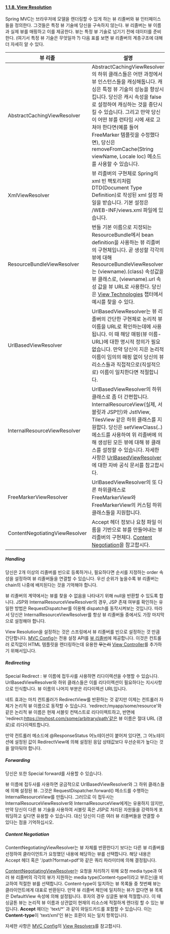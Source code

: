 #### [1.1.8. View Resolution](https://docs.spring.io/spring/docs/current/spring-framework-reference/web.html#mvc-servlet-special-bean-types)
Spring MVC는 브라우저에 모델을 렌더링할 수 있게 하는 뷰 리졸버와 뷰 인터페이스들을 정의한다. 그것들은 특정 뷰 기술에 당신을 구속하지 않는다.  뷰 리졸버는 뷰 이름과 실제 뷰를 매핑하고 이를 제공한다. 뷰는 특정 뷰 기술로 넘기기 전에 데이터를 준비한다. 
(여기서 특정 뷰 기술은 무엇일까 ?)
다음 표를 보면 뷰 리졸버의 계층구조에 대해 더 자세히 알 수 있다.



| 뷰 리졸 | 설명 |
|---|---|
| AbstractCachingViewResolver | AbstractCachingViewResolver의 하위 클래스들은 어떤 과정에서 뷰 인스턴스들을 캐싱해둡니다. 캐싱은 특정 뷰 기술의 성능을 향상시킵니다. 당신은 캐시 속성을 false로 설정하여 캐싱하는 것을 중단시킬 수 있습니다. 그리고 만약 당신이 어떤 뷰를 런타임 시에 새로 고쳐야 한다면(예를 들어 FreeMarker 템플릿을 수정했다면), 당신은 removeFromCache(String viewName, Locale loc) 메소드를 사용할 수 있습니다. |
| XmlViewResolver | 뷰 리졸버의 구현체로 Spring의 xml 빈 팩토리처럼 DTD(Document Type Definition)로 작성된 xml 설정 파일을 받습니다. 기본 설정은 /WEB-INF/views.xml 파일에 있습니다. |
| ResourceBundleViewResolver | 번들 기본 이름으로 지정되는 ResourceBundle에서 bean definition을 사용하는 뷰 리졸버의 구현체입니다. 곧 생성할 각각의 뷰에 대해 ResourceBundleViewResolver는 (viewname).(class) 속성값을 뷰 클래스로, (viewname).url 속성 값을 뷰 URL로 사용한다. 당신은 [View Technologies](https://docs.spring.io/spring/docs/current/spring-framework-reference/web.html#mvc-view) 챕터에서 예시를 찾을 수 있다. |
| UrlBasedViewResolver | UrlBasedViewResolver는 뷰 리졸버의 간단한 구현체로 논리적 뷰 이름을 URL로 확인하는데에 사용됩니다. 이 때 해당 매핑(뷰 이름-URL)에 대한 명시적 정의가 필요 없습니다. 만약 당신이 지은 논리적 이름이 임의의 매핑 없이 당신의 뷰 리소스들과 직접적으로(직설적으로) 이름이 일치한다면 적절합니다. |
| InternalResourceViewResolver | UrlBasedViewResolver의 하위 클래스로 좀 더 간편합니다. InternalResourceView(실제, 서블릿과 JSP인)와 JstlView, TilesView 같은 하위 클래스를 지원합다. 당신은  setViewClass(..) 메소드를 사용하여 위 리졸버에 의해 생성된 모든 뷰에 대해 뷰 클래스를 설정할 수 있습니다. 자세한 사항은 [UrlBasedViewResolver](https://docs.spring.io/spring-framework/docs/5.2.0.RELEASE/javadoc-api/org/springframework/web/reactive/result/view/UrlBasedViewResolver.html)에 대한 자바 공식 문서를 참고합시다. |
| FreeMarkerViewResolver | UrlBasedViewResolver의 또 다른 하위클래스로 FreeMarkerView와 FreeMarkerView의 커스텀 하위 클래스들을 지원합니다. |
| ContentNegotiatingViewResolver | Accept 헤더 정보나 요청 파일 이름을 기반으로 뷰를 만들어내는 뷰 리졸버의 구현체다. [Content Negotiation](https://docs.spring.io/spring/docs/current/spring-framework-reference/web.html#mvc-multiple-representations)을 참고합시다. |


##### Handling
당신은 2개 이상의 리졸버를 빈으로 등록하거나, 필요하다면 순서를 지정하는 order 속성을 설정하여 뷰 리졸버들을 연결할 수 있습니다. 우선 순위가 높을수록 뷰 리졸버는 chain의 나중에 배치된다는 것을 기억해야 합니다. 

뷰 리졸버의 계약에서는 뷰를 찾을 수 없음을 나타내기 위해 null을 반환할 수 있도록 합니다. JSP와 InternalResourceViewResolver의 경우, JSP 존재 여부를 확인하는 유일한 방법은 RequestDispatcher를 이용해 dispatch를 동작시켜보는 것입니다. 따라서 당신은 InternalResourceViewResolver를 항상 뷰 리졸버들 중에서도 가장 마지막으로 설정해야 합니다.
 
View Resolution을 설정하는 것은 스프링에서 뷰 리졸버를 빈으로 설정하는 것 만큼 간단합니다.  [MVC Config]([https://docs.spring.io/spring/docs/current/spring-framework-reference/web.html#mvc-config](https://docs.spring.io/spring/docs/current/spring-framework-reference/web.html#mvc-config))는 전용 설정 API를 [뷰 리졸버](https://docs.spring.io/spring/docs/current/spring-framework-reference/web.html#mvc-config-view-resolvers)에 제공합니다. 이것은 컨트롤러 로직없이 HTML 템플릿을 렌더링하는데 유용한 ~~무논리~~ [View Controller](https://docs.spring.io/spring/docs/current/spring-framework-reference/web.html#mvc-config-view-controller)를 추가하기 위해서입니다.


##### Redirecting 
Special Redirect : 뷰 이름에 접두사를 사용하면 리다이렉션을 수행할 수 있습니다. UrlBasedViewResolver와 하위 클래스들은 이를 리다이렉션이 필요하다는 지시사항으로 인식합니다. 뷰 이름의 나머지 부분은 리다이렉션 URL입니다. 

네트 효과는 마치 컨트롤러가 RedirectView를 반환하는 것 같지만 이제는 컨트롤러 자체가 논리적 뷰 이름으로 동작할 수 있습니다. 'redirect:/myapp/some/resource'와 같은 논리적 뷰 이름은 현재 서블릿 컨텍스트로  리다이렉트하고, 반면에 'redirect:https://myhost.com/some/arbitrary/path'같은 뷰 이름은 절대 URL (경로)로 리다이렉트합니다. 

만약 컨트롤러 메소드에 @ResponseStatus 어노테이션이 붙어져 있다면, 그 어노테이션에 설정된 값이 RedirectView에 의해 설정된 응답 상태값보다 우선순위가 높다는 것을 알아둬야 합니다.


##### Forwarding
당신은 또한 Special forward를 사용할 수 있습니다.

뷰 이름에 접두사를 사용하면 궁금적으로 UrlBasedViewResolver와 그 하위 클래스들에 의해 설정된 뷰. 그것은  RequestDispatcher.forward() 메소드를 수행하는 InternalResourceView를 만듭니다. 그러므로 이 접두사는 InternalResourceViewResolver와 InternalResourceView에게는 유용하지 않지만, 만약 당신이 다른 뷰 기술을 사용하여 서블릿 혹은 JSP로 처리된 자원들을 강력하게 포워딩하고 싶다면 유용할 수 있습니다. 대신 당신이 다른 여러 뷰 리졸버들을 연결할 수 있다는 점을 기억하십시오.


##### Content Negotiation
ContentNegotiatingViewResolver는 뷰 자체를 반환한다기 보다는 다른 뷰 리졸버를 선정하여 클라이언트가 요청했던 내용에 해당하는 뷰를 선택합니다. 해당 내용은 Accept 헤더 혹은 '/path?format=pdf'와 같은 쿼리 파라미터에 의해 결정됩니다. 

[ContentNegotiatingViewResolver](https://docs.spring.io/spring-framework/docs/5.2.0.RELEASE/javadoc-api/org/springframework/web/servlet/view/ContentNegotiatingViewResolver.html)는 요청을 처리하기 위해 요청 media type과 여러 뷰 리졸버의 각각의 뷰가 지원하는 media type(Content-type이라고 부르는)을 비교하여 적절한 뷰를 선택합니다.
Content-type이 일치하는 뷰 목록들 중 첫번째 뷰는 클라이언트에게 대표로 반환된다. 만약 뷰 리졸버 체인에 일치하는 뷰가 없다면 뷰 목록은 DefaultView 속성에 의해 설정됩니다. 후자의 경우 싱글톤 뷰에 적절합니다. 이 때 싱글톤 뷰는 논리적 뷰 이름과 상관없이 현재의 리소스에 적절하게 렌더링 할 수 있는 뷰입니다.
**Accept** 헤더는 'text/*' 과 같이 와일드카드를 포함할 수 있습니다. 이는 **Content-type**이 'text/xml'인 뷰는 호환이 되는 일치 항목입니다.

자세한 사항은 [MVC Config](https://docs.spring.io/spring/docs/current/spring-framework-reference/web.html#mvc-config)의 [View Resolvers](https://docs.spring.io/spring/docs/current/spring-framework-reference/web.html#mvc-config-view-resolvers)를 참고합시다.